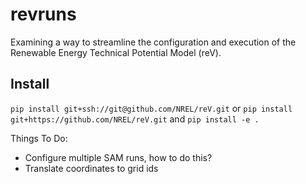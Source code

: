 # revruns
Examining a way to streamline the configuration and execution of the Renewable Energy Technical Potential Model (reV).

## Install
`pip install git+ssh://git@github.com/NREL/reV.git`
or
`pip install git+https://github.com/NREL/reV.git`
and
`pip install -e .`

Things To Do:
 - Configure multiple SAM runs, how to do this?
 - Translate coordinates to grid ids

